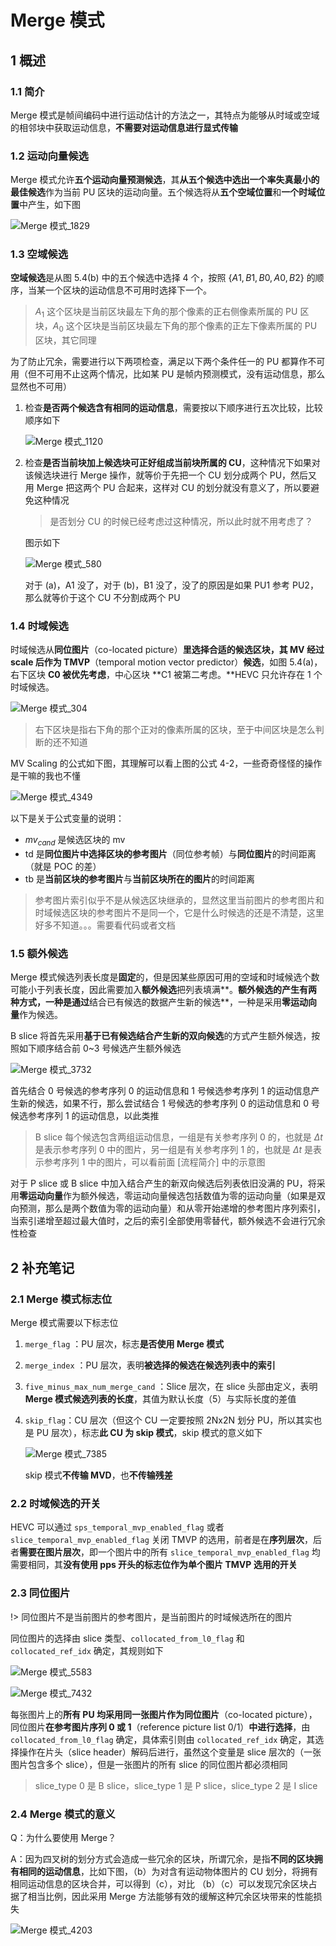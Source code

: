 # Merge 模式

## 1 概述

### 1.1 简介

Merge 模式是帧间编码中进行运动估计的方法之一，其特点为能够从时域或空域的相邻块中获取运动信息，**不需要对运动信息进行显式传输**

### 1.2 运动向量候选

Merge 模式允许**五个运动向量预测候选**，其**从五个候选中选出一个率失真最小的最佳候选**作为当前 PU 区块的运动向量。五个候选将从**五个空域位置**和**一个时域位置**中产生，如下图

![Merge 模式_1829](markdown_images/Merge%20%E6%A8%A1%E5%BC%8F_1829.png)

### 1.3 空域候选

**空域候选**是从图 5.4(b) 中的五个候选中选择 4 个，按照 $\{A1,B1,B0,A0,B2\}$ 的顺序，当某一个区块的运动信息不可用时选择下一个。

> $A_1$ 这个区块是当前区块最左下角的那个像素的正右侧像素所属的 PU 区块，$A_0$ 这个区块是当前区块最左下角的那个像素的正左下像素所属的 PU 区块，其它同理

为了防止冗余，需要进行以下两项检查，满足以下两个条件任一的 PU 都算作不可用（但不可用不止这两个情况，比如某 PU 是帧内预测模式，没有运动信息，那么显然也不可用）

1. 检查**是否两个候选含有相同的运动信息**，需要按以下顺序进行五次比较，比较顺序如下

    ![Merge 模式_1120](markdown_images/Merge%20%E6%A8%A1%E5%BC%8F_1120.png)

2. 检查**是否当前块加上候选块可正好组成当前块所属的 CU**，这种情况下如果对该候选块进行 Merge 操作，就等价于先把一个 CU 划分成两个 PU，然后又用 Merge 把这两个 PU 合起来，这样对 CU 的划分就没有意义了，所以要避免这种情况

    > 是否划分 CU 的时候已经考虑过这种情况，所以此时就不用考虑了？

    图示如下

    ![Merge 模式_580](markdown_images/Merge%20%E6%A8%A1%E5%BC%8F_580.png)

    对于 (a)，A1 没了，对于 (b)，B1 没了，没了的原因是如果 PU1 参考 PU2，那么就等价于这个 CU 不分割成两个 PU

### 1.4 时域候选

时域候选从**同位图片**（co-located  picture）**里选择合适的候选区块，其 MV 经过 scale 后作为 TMVP**（temporal motion vector predictor）**候选**，如图 5.4(a)，右下区块 **C0 被优先考虑**，中心区块 **C1 被第二考虑。**HEVC 只允许存在 1 个时域候选。 

![Merge 模式_304](markdown_images/Merge%20%E6%A8%A1%E5%BC%8F_304.png)

> 右下区块是指右下角的那个正对的像素所属的区块，至于中间区块是怎么判断的还不知道

MV Scaling 的公式如下图，其理解可以看上图的公式 4-2，一些奇奇怪怪的操作是干嘛的我也不懂

![Merge 模式_4349](markdown_images/Merge%20%E6%A8%A1%E5%BC%8F_4349.png)

以下是关于公式变量的说明：

- $mv_{cand}$ 是候选区块的 mv
- td 是**同位图片中选择区块的参考图片**（同位参考帧）与**同位图片**的时间距离（就是 POC 的差）
- tb 是**当前区块的参考图片**与**当前区块所在的图片**的时间距离

> 参考图片索引似乎不是从候选区块继承的，显然这里当前图片的参考图片和时域候选区块的参考图片不是同一个，它是什么时候选的还是不清楚，这里好多不知道。。。需要看代码或者文档

### 1.5 额外候选

Merge 模式候选列表长度是**固定**的，但是因某些原因可用的空域和时域候选个数可能小于列表长度，因此需要加入**额外候选**把列表填满**。**额外候选的产生有两种方式，一种是通过**结合已有候选的数据产生新的候选**，一种是采用**零运动向量**作为候选。

B slice 将首先采用**基于已有候选结合产生新的双向候选**的方式产生额外候选，按照如下顺序结合前 0~3 号候选产生额外候选

![Merge 模式_3732](markdown_images/Merge%20%E6%A8%A1%E5%BC%8F_3732.png)

首先结合 0 号候选的参考序列 0 的运动信息和 1 号候选参考序列 1 的运动信息产生新的候选，如果不行，那么尝试结合 1 号候选的参考序列 0 的运动信息和 0 号候选参考序列 1 的运动信息，以此类推

> B slice 每个候选包含两组运动信息，一组是有关参考序列 0 的，也就是 $\Delta t$ 是表示参考序列 0 中的图片，另一组是有关参考序列 1 的，也就是 $\Delta t$ 是表示参考序列 1 中的图片，可以看前面 [流程简介] 中的示意图

对于 P slice 或 B slice 中加入结合产生的新双向候选后列表依旧没满的 PU，将采用**零运动向量**作为额外候选，零运动向量候选包括数值为零的运动向量（如果是双向预测，那么是两个数值为零的运动向量）和从零开始递增的参考图片序列索引，当索引递增至超过最大值时，之后的索引全部使用零替代，额外候选不会进行冗余性检查

## 2 补充笔记

### 2.1 Merge 模式标志位

Merge 模式需要以下标志位

1. `merge_flag` ：PU 层次，标志**是否使用 Merge 模式**
2. `merge_index` ：PU 层次，表明**被选择的候选在候选列表中的索引**
3. `five_minus_max_num_merge_cand` ：Slice 层次，在 slice 头部由定义，表明 **Merge 模式候选列表的长度**，其值为默认长度（5）与实际长度的差值
4. `skip_flag`：CU 层次（但这个 CU 一定要按照 2Nx2N 划分 PU，所以其实也是 PU 层次），标志**此 CU 为 skip 模式**，skip 模式的意义如下

    ![Merge 模式_7385](markdown_images/Merge%20%E6%A8%A1%E5%BC%8F_7385.png)

    skip 模式**不传输 MVD**，也**不传输残差**

### 2.2 时域候选的开关

HEVC 可以通过 `sps_temporal_mvp_enabled_flag` 或者 `slice_temporal_mvp_enabled_flag` 关闭 TMVP 的选用，前者是在**序列层次**，后者**需要在图片层次**，即一个图片中的所有 `slice_temporal_mvp_enabled_flag` 均需要相同，其**没有使用 pps 开头的标志位作为单个图片 TMVP 选用的开关**

### 2.3 同位图片

!> 同位图片不是当前图片的参考图片，是当前图片的时域候选所在的图片

同位图片的选择由 slice 类型、`collocated_from_l0_flag` 和 `collocated_ref_idx` 确定，其规则如下

![Merge 模式_5583](markdown_images/Merge%20%E6%A8%A1%E5%BC%8F_5583.png)

![Merge 模式_7432](markdown_images/Merge%20%E6%A8%A1%E5%BC%8F_7432.png)

每张图片上的**所有 PU 均采用同一张图片作为同位图片**（co-located picture），同位图片**在参考图片序列 0 或 1**（reference picture list 0/1）**中进行选择**，由 `collocated_from_l0_flag` 确定，具体索引则由 `collocated_ref_idx` 确定，其选择操作在片头（slice header）解码后进行，虽然这个变量是 slice 层次的（一张图片包含多个 slice），但是一张图片的所有 slice 的同位图片都必须相同

> slice_type 0 是 B slice，slice_type 1 是 P slice，slice_type 2 是 I slice

### 2.4 Merge 模式的意义

Q：为什么要使用 Merge？

A：因为四叉树的划分方式会造成一些冗余的区块，所谓冗余，是指**不同的区块拥有相同的运动信息**，比如下图，（b）为对含有运动物体图片的 CU 划分，将拥有相同运动信息的区块合并，可以得到（c），对比 （b）（c）可以发现冗余区块占据了相当比例，因此采用 Merge 方法能够有效的缓解这种冗余区块带来的性能损失

![Merge 模式_4203](markdown_images/Merge%20%E6%A8%A1%E5%BC%8F_4203.png)